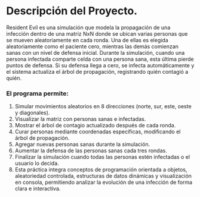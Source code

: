 # Descripción del Proyecto.
Resident Evil es una simulación que modela la propagación de una infección dentro de una matriz NxN donde se ubican varias personas que se mueven aleatoriamente en cada ronda. 
Una de ellas es elegida aleatoriamente como el paciente cero, mientras las demás comienzan sanas con un nivel de defensa inicial. Durante la simulación, cuando una persona infectada 
comparte celda con una persona sana, esta última pierde puntos de defensa. 
Si su defensa llega a cero, se infecta automáticamente y el sistema actualiza el árbol de propagación, registrando quién contagió a quién.

### El programa permite:

 1. Simular movimientos aleatorios en 8 direcciones (norte, sur, este, oeste y diagonales).
 2. Visualizar la matriz con personas sanas e infectadas.
 3. Mostrar el árbol de contagio actualizado después de cada ronda.
 4. Curar personas mediante coordenadas específicas, modificando el árbol de propagación.
 5. Agregar nuevas personas sanas durante la simulación.
 6. Aumentar la defensa de las personas sanas cada tres rondas.
 7. Finalizar la simulación cuando todas las personas estén infectadas o el usuario lo decida.
 8. Esta práctica integra conceptos de programación orientada a objetos, aleatoriedad controlada, estructuras de datos dinámicas y visualización en consola, permitiendo analizar la evolución de una infección de forma clara e interactiva.

